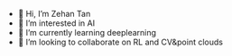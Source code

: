- 👋 Hi, I’m Zehan Tan
- 👀 I’m interested in AI
- 🌱 I’m currently learning deeplearning
- 💞️ I’m looking to collaborate on RL and CV&point clouds


<!---
zehantan6970/zehantan6970 is a ✨ special ✨ repository because its `README.md` (this file) appears on your GitHub profile.
You can click the Preview link to take a look at your changes.
--->
